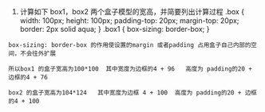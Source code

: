 1. 计算如下 box1，box2 两个盒子模型的宽高，并简要列出计算过程
.box {
  width: 100px;
  height: 100px;
  padding-top: 20px;
  margin-top: 20px;
  border: 2px solid aqua;
}
.box1 {
  box-sizing: border-box;
}
<body>
  <div class="box box1"></div>
  <div class="box box2"></div>
</body>

    box-sizing: border-box 的作用使设置的margin 或者padding 占用盒子自己内部的空间，不会往外扩展

    所以box1 的盒子宽高为100*100  其中宽度为边框的4 + 96   高度为 padding的20 + 边框的4 + 76

    box2 的盒子宽高为104*124   其中宽度为边框 4 + 100  高度为 padding的20 + 边框的4 + 100


